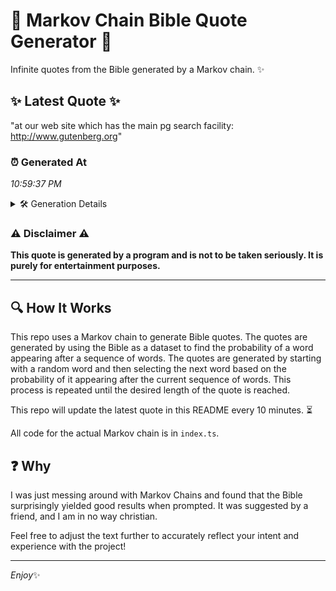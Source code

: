# 📖 Markov Chain Bible Quote Generator 📖

Infinite quotes from the Bible generated by a Markov chain. ✨

## ✨ Latest Quote ✨
"at our web site which has the main pg search facility: http://www.gutenberg.org"

### ⏰ Generated At
*10:59:37 PM*

<details>
    <summary>🛠️ Generation Details</summary>
    <p>
        <strong>🌱 Seed:</strong> at<br>
        <strong>🔄 Iterations:</strong> 11<br>
        <strong>📜 Context History:</strong><br>[ at ]: our<br>[ at, our ]: web<br>[ at, our, web ]: site<br>[ at, our, web, site ]: which<br>[ at, our, web, site, which ]: has<br>[ at, our, web, site, which, has ]: the<br>[ our, web, site, which, has, the ]: main<br>[ web, site, which, has, the, main ]: pg<br>[ site, which, has, the, main, pg ]: search<br>[ which, has, the, main, pg, search ]: facility:<br>[ has, the, main, pg, search, facility: ]: http://www.gutenberg.org<br>
    </p>
</details>

### ⚠️ Disclaimer ⚠️
**This quote is generated by a program and is not to be taken seriously. It is purely for entertainment purposes.**

---

## 🔍 How It Works

This repo uses a Markov chain to generate Bible quotes. The quotes are generated by using the Bible as a dataset to find the probability of a word appearing after a sequence of words. The quotes are generated by starting with a random word and then selecting the next word based on the probability of it appearing after the current sequence of words. This process is repeated until the desired length of the quote is reached.

This repo will update the latest quote in this README every 10 minutes. ⏳

All code for the actual Markov chain is in `index.ts`.

## ❓ Why

I was just messing around with Markov Chains and found that the Bible surprisingly yielded good results when prompted. 
It was suggested by a friend, and I am in no way christian.

Feel free to adjust the text further to accurately reflect your intent and experience with the project!

---

*Enjoy*✨
